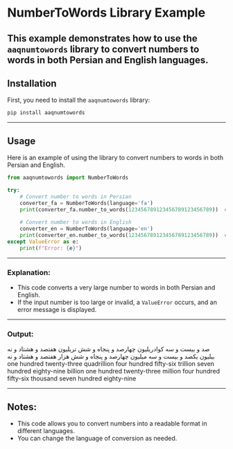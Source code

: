 # NumberToWords Library Example

This example demonstrates how to use the `aaqnumtowords` library to convert numbers to words in both Persian and English languages.
---
## Installation

First, you need to install the `aaqnumtowords` library:

```bash
pip install aaqnumtowords
```

---

## Usage

Here is an example of using the library to convert numbers to words in both Persian and English.

```python
from aaqnumtowords import NumberToWords

try:
    # Convert number to words in Persian
    converter_fa = NumberToWords(language='fa')
    print(converter_fa.number_to_words(123456789123456789123456789))  # Sample number in Persian
    
    # Convert number to words in English
    converter_en = NumberToWords(language='en')
    print(converter_en.number_to_words(123456789123456789123456789))  # Sample number in English
except ValueError as e:
    print(f"Error: {e}")
```

---

### Explanation:

- This code converts a very large number to words in both Persian and English.
- If the input number is too large or invalid, a `ValueError` occurs, and an error message is displayed.

---

### Output:

صد و بیست و سه کوادریلیون چهارصد و پنجاه و شش تریلیون هفتصد و هشتاد و نه بیلیون یکصد و بیست و سه میلیون چهارصد و پنجاه و شش هزار هفتصد و هشتاد و نه
one hundred twenty-three quadrillion four hundred fifty-six trillion seven hundred eighty-nine billion one hundred twenty-three million four hundred fifty-six thousand seven hundred eighty-nine


---

## Notes:

- This code allows you to convert numbers into a readable format in different languages.
- You can change the language of conversion as needed.

